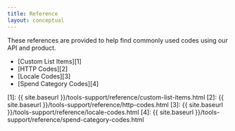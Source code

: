 ```yaml
---
title: Reference
layout: conceptual
---
```


These references are provided to help find commonly used codes using our API and product.

* [Custom List Items][1]
* [HTTP Codes][2]
* [Locale Codes][3]
* [Spend Category Codes][4]


[1]: {{ site.baseurl }}/tools-support/reference/custom-list-items.html
[2]: {{ site.baseurl }}/tools-support/reference/http-codes.html
[3]: {{ site.baseurl }}/tools-support/reference/locale-codes.html
[4]: {{ site.baseurl }}/tools-support/reference/spend-category-codes.html



